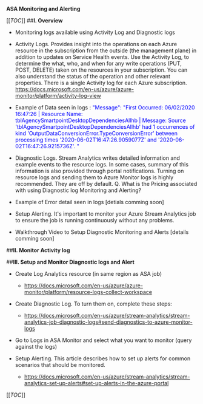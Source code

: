 **ASA Monitoring and Alerting** 

[[_TOC_]]
##**I. Overview** 

   - Monitoring logs available using Activity Log and Diagnostic logs 

   - Activity Logs. Provides insight into the operations on each Azure resource in the subscription from the outside (the management plane) in addition to updates on Service Health events. Use the Activity Log, to determine the what, who, and when for any write operations (PUT, POST, DELETE) taken on the resources in your subscription. You can also understand the status of the operation and other relevant properties. There is a single Activity log for each Azure subscription.
https://docs.microsoft.com/en-us/azure/azure-monitor/platform/activity-log-view

   - Example of Data seen in logs : <span style="color:#0000FF"> "Message": "First Occurred: 06/02/2020 16:47:26 | Resource Name: tblAgencySmartpointDesktopDependenciesAllhb | Message: Source 'tblAgencySmartpointDesktopDependenciesAllhb' had 1 occurrences of kind 'OutputDataConversionError.TypeConversionError' between processing times '2020-06-02T16:47:26.9059077Z' and '2020-06-02T16:47:26.9215736Z'. "</span>

   - Diagnostic Logs. Stream Analytics writes detailed information and example events to the resource logs. In some cases, summary of this information is also provided through portal notifications.  Turning on resource logs and sending them to Azure Monitor logs is highly recommended. They are off by default.  Q. What is the Pricing associated with using Diagnostic log Monitoring and Alerting? 

   - Example of Error detail seen in logs [detials comming soon]

   - Setup Alerting. It's important to monitor your Azure Stream Analytics job to ensure the job is running continuously without any problems. 

   - Walkthrough Video to Setup Diagnostic Monitoring and Alerts [details comming soon] 

##**II. Monitor Activity log** 

##**III. Setup and Monitor Diagnostic logs and Alert**  

   - Create Log Analytics resource (in same region as ASA job) 

     - https://docs.microsoft.com/en-us/azure/azure-monitor/platform/resource-logs-collect-workspace 

   - Create Diagnostic Log. To turn them on, complete these steps: 

     - https://docs.microsoft.com/en-us/azure/stream-analytics/stream-analytics-job-diagnostic-logs#send-diagnostics-to-azure-monitor-logs 

   - Go to Logs in ASA Monitor and select what you want to monitor (query against the logs) 

   - Setup Alerting. This article describes how to set up alerts for common scenarios that should be monitored. 

     - https://docs.microsoft.com/en-us/azure/stream-analytics/stream-analytics-set-up-alerts#set-up-alerts-in-the-azure-portal 

[[_TOC_]]